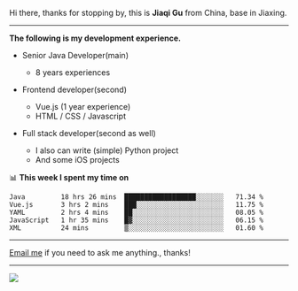 Hi there, thanks for stopping by, this is **Jiaqi Gu** from China, base in Jiaxing.

---

**The following is my development experience.**

- Senior Java Developer(main)
  - 8 years experiences

- Frontend developer(second)
  - Vue.js (1 year experience)
  - HTML / CSS / Javascript
  
- Full stack developer(second as well)
  - I also can write (simple) Python project
  - And some iOS projects

📊 **This week I spent my time on**
<!--START_SECTION:waka-->
```text
Java         18 hrs 26 mins  ██████████████████░░░░░░░   71.34 % 
Vue.js       3 hrs 2 mins    ███░░░░░░░░░░░░░░░░░░░░░░   11.75 % 
YAML         2 hrs 4 mins    ██░░░░░░░░░░░░░░░░░░░░░░░   08.05 % 
JavaScript   1 hr 35 mins    █▓░░░░░░░░░░░░░░░░░░░░░░░   06.15 % 
XML          24 mins         ▒░░░░░░░░░░░░░░░░░░░░░░░░   01.60 % 
```
<!--END_SECTION:waka-->

---

[Email me](mailto:droidqw@gmail.com?subject=Hiring_from_GitHub) if you need to ask me anything., thanks!

---

![]( https://visitor-badge.glitch.me/badge?page_id=githubgujiaqi)
